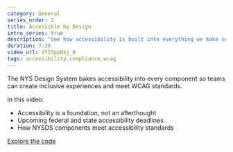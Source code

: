```yaml
---
category: General
series_order: 2
title: Accessible by Design
intro_series: true
description: "See how accessibility is built into everything we make so you can create digital services that everyone can use."
duration: 7:38
video_url: dY15ppNkj_0
tags: accessibility,compliance,wcag
---
```

The NYS Design System bakes accessibility into every component so teams can create inclusive experiences and meet WCAG standards.

In this video:
- Accessibility is a foundation, not an afterthought
- Upcoming federal and state accessibility deadlines
- How NYSDS components meet accessibility standards

[Explore the code](https://github.com/its-hcd/nysds)

